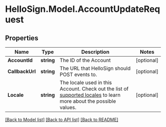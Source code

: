 # HelloSign.Model.AccountUpdateRequest

## Properties

Name | Type | Description | Notes
------------ | ------------- | ------------- | -------------
**AccountId** | **string** |  The ID of the Account  | [optional] 
**CallbackUrl** | **string** |  The URL that HelloSign should POST events to.  | [optional] 
**Locale** | **string** |  The locale used in this Account. Check out the list of [supported locales](/api/reference/constants/#supported-locales) to learn more about the possible values.  | [optional] 

[[Back to Model list]](../README.md#documentation-for-models) [[Back to API list]](../README.md#documentation-for-api-endpoints) [[Back to README]](../README.md)

